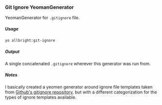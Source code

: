 ### Git Ignore YeomanGenerator

YeomanGenerator for `.gitignore` file.

##### Usage
```bash
yo allbright:git-ignore
```

##### Output
A single concatenated `.gitignore` wherever this generator was run from.

##### Notes

I basically created a yeomen generator around ignore file templates taken from [Github's gitignore repository](https://github.com/github/gitignore), but with a different categorization for the types of ignore templates available.
